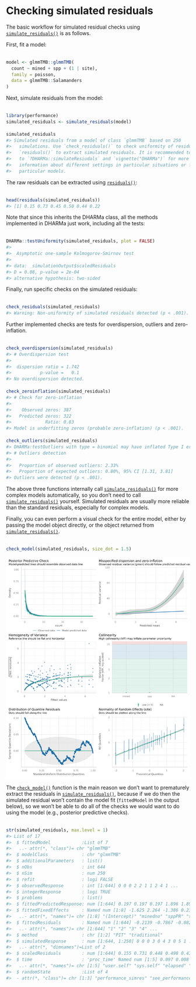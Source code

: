 # Checking simulated residuals

The basic workflow for simulated residual checks using
[`simulate_residuals()`](https://easystats.github.io/performance/reference/simulate_residuals.md)
is as follows.

First, fit a model:

``` r

model <- glmmTMB::glmmTMB(
  count ~ mined + spp + (1 | site),
  family = poisson,
  data = glmmTMB::Salamanders
)
```

Next, simulate residuals from the model:

``` r

library(performance)
simulated_residuals <- simulate_residuals(model)

simulated_residuals
#> Simulated residuals from a model of class `glmmTMB` based on 250
#>   simulations. Use `check_residuals()` to check uniformity of residuals or
#>   `residuals()` to extract simulated residuals. It is recommended to refer
#>   to `?DHARMa::simulateResiudals` and `vignette("DHARMa")` for more
#>   information about different settings in particular situations or for
#>   particular models.
```

The raw residuals can be extracted using
[`residuals()`](https://rdrr.io/r/stats/residuals.html):

``` r

head(residuals(simulated_residuals))
#> [1] 0.15 0.73 0.45 0.50 0.44 0.22
```

Note that since this inherits the DHARMa class, all the methods
implemented in DHARMa just work, including all the tests:

``` r

DHARMa::testUniformity(simulated_residuals, plot = FALSE)
#> 
#>  Asymptotic one-sample Kolmogorov-Smirnov test
#> 
#> data:  simulationOutput$scaledResiduals
#> D = 0.08, p-value = 2e-04
#> alternative hypothesis: two-sided
```

Finally, run specific checks on the simulated residuals:

``` r

check_residuals(simulated_residuals)
#> Warning: Non-uniformity of simulated residuals detected (p < .001).
```

Further implemented checks are tests for overdispersion, outliers and
zero-inflation.

``` r

check_overdispersion(simulated_residuals)
#> # Overdispersion test
#> 
#>  dispersion ratio = 1.742
#>           p-value =   0.1
#> No overdispersion detected.

check_zeroinflation(simulated_residuals)
#> # Check for zero-inflation
#> 
#>    Observed zeros: 387
#>   Predicted zeros: 322
#>             Ratio: 0.83
#> Model is underfitting zeros (probable zero-inflation) (p < .001).

check_outliers(simulated_residuals)
#> DHARMa:testOutliers with type = binomial may have inflated Type I error rates for integer-valued distributions. To get a more exact result, it is recommended to re-run testOutliers with type = 'bootstrap'. See ?testOutliers for details
#> # Outliers detection
#> 
#>   Proportion of observed outliers: 2.33%
#>   Proportion of expected outliers: 0.80%, 95% CI [1.31, 3.81]
#> Outliers were detected (p < .001).
```

The above three functions internally call
[`simulate_residuals()`](https://easystats.github.io/performance/reference/simulate_residuals.md)
for more complex models automatically, so you don’t need to call
[`simulate_residuals()`](https://easystats.github.io/performance/reference/simulate_residuals.md)
yourself. Simulated residuals are usually more reliable than the
standard residuals, especially for complex models.

Finally, you can even perform a visual check for the entire model,
either by passing the model object directly, or the object returned from
[`simulate_residuals()`](https://easystats.github.io/performance/reference/simulate_residuals.md).

``` r

check_model(simulated_residuals, size_dot = 1.5)
```

![](simulate_residuals_files/figure-html/unnamed-chunk-8-1.png)

The
[`check_model()`](https://easystats.github.io/performance/reference/check_model.md)
function is the main reason we don’t want to prematurely extract the
residuals in
[`simulate_residuals()`](https://easystats.github.io/performance/reference/simulate_residuals.md),
because if we do then the simulated residual won’t contain the model fit
(`fittedModel` in the output below), so we won’t be able to do all of
the checks we would want to do using the model (e.g., posterior
predictive checks).

``` r

str(simulated_residuals, max.level = 1)
#> List of 17
#>  $ fittedModel            :List of 7
#>   ..- attr(*, "class")= chr "glmmTMB"
#>  $ modelClass             : chr "glmmTMB"
#>  $ additionalParameters   : list()
#>  $ nObs                   : int 644
#>  $ nSim                   : num 250
#>  $ refit                  : logi FALSE
#>  $ observedResponse       : int [1:644] 0 0 0 2 2 1 1 2 4 1 ...
#>  $ integerResponse        : logi TRUE
#>  $ problems               : list()
#>  $ fittedPredictedResponse: num [1:644] 0.197 0.197 0.197 1.896 1.896 ...
#>  $ fittedFixedEffects     : Named num [1:8] -1.625 2.264 -1.386 0.231 -0.77 ...
#>   ..- attr(*, "names")= chr [1:8] "(Intercept)" "minedno" "sppPR" "sppDM" ...
#>  $ fittedResiduals        : Named num [1:644] -0.2139 -0.7867 -0.0828 -0.2951 -0.2951 ...
#>   ..- attr(*, "names")= chr [1:644] "1" "2" "3" "4" ...
#>  $ method                 : chr [1:2] "PIT" "traditional"
#>  $ simulatedResponse      : num [1:644, 1:250] 0 0 0 3 0 4 3 0 5 1 ...
#>   ..- attr(*, "dimnames")=List of 2
#>  $ scaledResiduals        : num [1:644] 0.155 0.731 0.448 0.498 0.437 ...
#>  $ time                   : 'proc_time' Named num [1:5] 0.097 0.008 0.106 0 0
#>   ..- attr(*, "names")= chr [1:5] "user.self" "sys.self" "elapsed" "user.child" ...
#>  $ randomState            :List of 4
#>  - attr(*, "class")= chr [1:3] "performance_simres" "see_performance_simres" "DHARMa"
```
